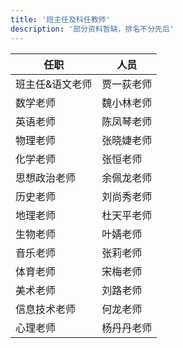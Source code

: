 ```yaml
---
title: '班主任及科任教师'
description: '部分资料暂缺，排名不分先后'
---
```




| 任职            | 人员       |
| --------------- | ---------- |
| 班主任&语文老师 | 贾一荻老师 |
| 数学老师        | 魏小林老师 |
| 英语老师        | 陈凤琴老师 |
| 物理老师        | 张晓婕老师 |
| 化学老师        | 张恒老师   |
| 思想政治老师    | 余佩龙老师 |
| 历史老师        | 刘尚秀老师 |
| 地理老师        | 杜天平老师 |
| 生物老师        | 叶婧老师   |
| 音乐老师        | 张莉老师   |
| 体育老师        | 宋梅老师   |
| 美术老师        | 刘路老师   |
| 信息技术老师    | 何龙老师   |
| 心理老师        | 杨丹丹老师 |


